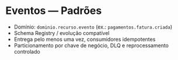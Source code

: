 # Eventos — Padrões

- Domínio: `dominio.recurso.evento` (ex.: `pagamentos.fatura.criada`)
- Schema Registry / evolução compatível
- Entrega pelo menos uma vez, consumidores idempotentes
- Particionamento por chave de negócio, DLQ e reprocessamento controlado
